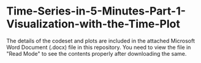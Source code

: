 # Time-Series-in-5-Minutes-Part-1-Visualization-with-the-Time-Plot

The details of the codeset and plots are included in the attached Microsoft Word Document (.docx) file in this repository. 
You need to view the file in "Read Mode" to see the contents properly after downloading the same.
